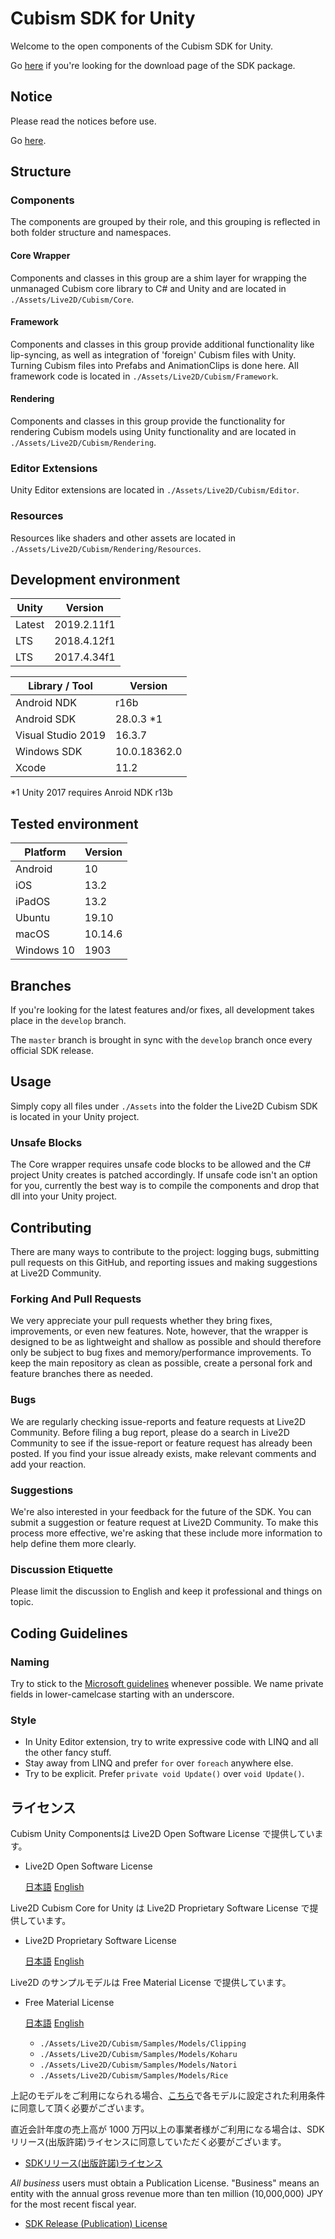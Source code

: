 # Cubism SDK for Unity

Welcome to the open components of the Cubism SDK for Unity.

Go [here](https://www.live2d.com/download/cubism-sdk/download-unity/)
if you're looking for the download page of the SDK package.

## Notice

Please read the notices before use.

Go [here](./NOTICE.md).

## Structure

### Components

The components are grouped by their role,
and this grouping is reflected in both folder structure and namespaces.

#### Core Wrapper

Components and classes in this group are a shim layer for wrapping the unmanaged Cubism core library to
C# and Unity and are located in `./Assets/Live2D/Cubism/Core`.

#### Framework

Components and classes in this group provide additional functionality like lip-syncing,
as well as integration of 'foreign' Cubism files with Unity.
Turning Cubism files into Prefabs and AnimationClips is done here.
All framework code is located in `./Assets/Live2D/Cubism/Framework`.

#### Rendering

Components and classes in this group provide the functionality for rendering Cubism models using Unity functionality
and are located in `./Assets/Live2D/Cubism/Rendering`.

### Editor Extensions

Unity Editor extensions are located in `./Assets/Live2D/Cubism/Editor`.

### Resources

Resources like shaders and other assets are located in `./Assets/Live2D/Cubism/Rendering/Resources`.


## Development environment

| Unity | Version |
| --- | --- |
| Latest | 2019.2.11f1 |
| LTS | 2018.4.12f1 |
| LTS | 2017.4.34f1 |

| Library / Tool | Version |
| --- | --- |
| Android NDK | r16b |
| Android SDK | 28.0.3 *1 |
| Visual Studio 2019 | 16.3.7 |
| Windows SDK | 10.0.18362.0 |
| Xcode | 11.2 |

*1 Unity 2017 requires Anroid NDK r13b


## Tested environment

| Platform | Version |
| --- | --- |
| Android | 10 |
| iOS | 13.2 |
| iPadOS | 13.2 |
| Ubuntu | 19.10 |
| macOS | 10.14.6 |
| Windows 10 | 1903 |


## Branches

If you're looking for the latest features and/or fixes, all development takes place in the `develop` branch.

The `master` branch is brought in sync with the `develop` branch once every official SDK release.


## Usage

Simply copy all files under `./Assets` into the folder the Live2D Cubism SDK is located in your Unity project.

### Unsafe Blocks

The Core wrapper requires unsafe code blocks to be allowed and the C# project Unity creates is patched accordingly.
If unsafe code isn't an option for you, currently the best way is to compile the components and drop that dll into your Unity project.


## Contributing

There are many ways to contribute to the project:
logging bugs, submitting pull requests on this GitHub, and reporting issues and making suggestions at Live2D Community.

### Forking And Pull Requests

We very appreciate your pull requests whether they bring fixes, improvements, or even new features.
Note, however, that the wrapper is designed to be as lightweight and shallow as possible and
should therefore only be subject to bug fixes and memory/performance improvements.
To keep the main repository as clean as possible, create a personal fork and feature branches there as needed.

### Bugs

We are regularly checking issue-reports and feature requests at Live2D Community.
Before filing a bug report, please do a search in Live2D Community to see if the issue-report or feature request has already been posted.
If you find your issue already exists, make relevant comments and add your reaction.

### Suggestions

We're also interested in your feedback for the future of the SDK.
You can submit a suggestion or feature request at Live2D Community.
To make this process more effective, we're asking that these include more information
to help define them more clearly.

### Discussion Etiquette

Please limit the discussion to English and keep it professional and things on topic.


## Coding Guidelines

### Naming

Try to stick to the [Microsoft guidelines](https://msdn.microsoft.com/en-us/library/ms229002(v=vs.110).aspx) whenever possible.
We name private fields in lower-camelcase starting with an underscore.

### Style

- In Unity Editor extension, try to write expressive code with LINQ and all the other fancy stuff.
- Stay away from LINQ and prefer `for` over `foreach` anywhere else.
- Try to be explicit. Prefer `private void Update()` over `void Update()`.


## ライセンス

Cubism Unity Componentsは Live2D Open Software License で提供しています。
- Live2D Open Software License

  [日本語](https://www.live2d.com/eula/live2d-open-software-license-agreement_jp.html)
  [English](https://www.live2d.com/eula/live2d-open-software-license-agreement_en.html)

Live2D Cubism Core for Unity は Live2D Proprietary Software License で提供しています。
- Live2D Proprietary Software License

  [日本語](https://www.live2d.com/eula/live2d-proprietary-software-license-agreement_jp.html)
  [English](https://www.live2d.com/eula/live2d-proprietary-software-license-agreement_en.html)

Live2D のサンプルモデルは Free Material License で提供しています。
- Free Material License

  [日本語](https://www.live2d.com/eula/live2d-free-material-license-agreement_jp.html)
  [English](https://www.live2d.com/eula/live2d-free-material-license-agreement_en.html)
  - `./Assets/Live2D/Cubism/Samples/Models/Clipping`
  - `./Assets/Live2D/Cubism/Samples/Models/Koharu`
  - `./Assets/Live2D/Cubism/Samples/Models/Natori`
  - `./Assets/Live2D/Cubism/Samples/Models/Rice`

上記のモデルをご利用になられる場合、[こちら](https://docs.live2d.com/cubism-editor-manual/sample-model/)で各モデルに設定された利用条件に同意して頂く必要がございます。

直近会計年度の売上高が 1000 万円以上の事業者様がご利用になる場合は、SDKリリース(出版許諾)ライセンスに同意していただく必要がございます。
- [SDKリリース(出版許諾)ライセンス](https://www.live2d.com/ja/products/releaselicense)

*All business* users must obtain a Publication License. "Business" means an entity with the annual gross revenue more than ten million (10,000,000) JPY for the most recent fiscal year.
- [SDK Release (Publication) License](https://www.live2d.com/en/products/releaselicense)
